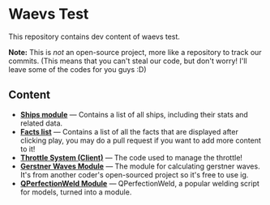# Waevs Test

This repository contains dev content of waevs test.  
  
**Note:** This is *not* an open-source project, more like a repository to track our commits. (This means that you can't steal our code, but don't worry! I'll leave some of the codes for you guys :D)

## Content

- [**Ships module**](https://github.com/7calvin4/waevs-test/blob/waevs/src/ServerScriptService/General/Ships.lua) — Contains a list of all ships, including their stats and related data.  
- [**Facts list**](https://github.com/7calvin4/waevs-test/blob/waevs/src/StarterGui/CoreGui/Facts.lua) — Contains a list of all the facts that are displayed after clicking play, you may do a pull request if you want to add more content to it!  
- [**Throttle System (Client)**](https://github.com/7calvin4/waevs-test/blob/waevs/src/ReplicatedStorage/ShipUI/LocalScript.client.lua) — The code used to manage the throttle!  
- [**Gerstner Waves Module**](https://github.com/7calvin4/waevs-test/blob/waevs/src/ServerScriptService/_G/Waves/GerstnerWave.lua) — The module for calculating gerstner waves. It's from another coder's open-sourced project so it's free to use ig.  
- [**QPerfectionWeld Module**](https://github.com/7calvin4/waevs-test/blob/waevs/src/ServerScriptService/General/QPerfectionWeld.lua) — QPerfectionWeld, a popular welding script for models, turned into a module.   